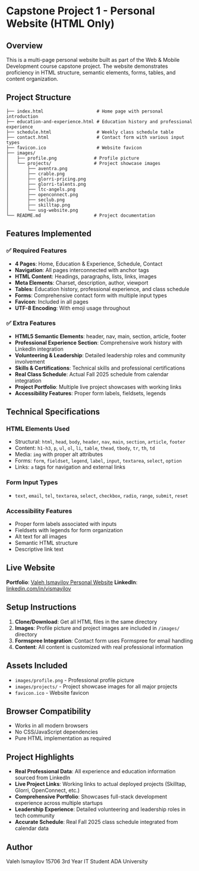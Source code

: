# Capstone Project 1 - Personal Website (HTML Only)

## Overview

This is a multi-page personal website built as part of the Web & Mobile Development course capstone project. The website demonstrates proficiency in HTML structure, semantic elements, forms, tables, and content organization.

## Project Structure

```
├── index.html                    # Home page with personal introduction
├── education-and-experience.html # Education history and professional experience
├── schedule.html                 # Weekly class schedule table
├── contact.html                  # Contact form with various input types
├── favicon.ico                   # Website favicon
├── images/
│   ├── profile.png              # Profile picture
│   └── projects/                # Project showcase images
│       ├── aventra.png
│       ├── crable.png
│       ├── glorri-pricing.png
│       ├── glorri-talents.png
│       ├── ltc-angels.png
│       ├── openconnect.png
│       ├── seclub.png
│       ├── skilltap.png
│       └── usg-website.png
└── README.md                    # Project documentation
```

## Features Implemented

### ✅ Required Features

- **4 Pages**: Home, Education & Experience, Schedule, Contact
- **Navigation**: All pages interconnected with anchor tags
- **HTML Content**: Headings, paragraphs, lists, links, images
- **Meta Elements**: Charset, description, author, viewport
- **Tables**: Education history, professional experience, and class schedule
- **Forms**: Comprehensive contact form with multiple input types
- **Favicon**: Included in all pages
- **UTF-8 Encoding**: With emoji usage throughout

### ✅ Extra Features

- **HTML5 Semantic Elements**: header, nav, main, section, article, footer
- **Professional Experience Section**: Comprehensive work history with LinkedIn integration
- **Volunteering & Leadership**: Detailed leadership roles and community involvement
- **Skills & Certifications**: Technical skills and professional certifications
- **Real Class Schedule**: Actual Fall 2025 schedule from calendar integration
- **Project Portfolio**: Multiple live project showcases with working links
- **Accessibility Features**: Proper form labels, fieldsets, legends

## Technical Specifications

### HTML Elements Used

- Structural: `html`, `head`, `body`, `header`, `nav`, `main`, `section`, `article`, `footer`
- Content: `h1-h3`, `p`, `ul`, `ol`, `li`, `table`, `thead`, `tbody`, `tr`, `th`, `td`
- Media: `img` with proper alt attributes
- Forms: `form`, `fieldset`, `legend`, `label`, `input`, `textarea`, `select`, `option`
- Links: `a` tags for navigation and external links

### Form Input Types

- `text`, `email`, `tel`, `textarea`, `select`, `checkbox`, `radio`, `range`, `submit`, `reset`

### Accessibility Features

- Proper form labels associated with inputs
- Fieldsets with legends for form organization
- Alt text for all images
- Semantic HTML structure
- Descriptive link text

## Live Website

**Portfolio**: [Valeh Ismayilov Personal Website](https://www.valehismayilov.com)
**LinkedIn**: [linkedin.com/in/vismayilov](https://linkedin.com/in/vismayilov)

## Setup Instructions

1. **Clone/Download**: Get all HTML files in the same directory
2. **Images**: Profile picture and project images are included in `/images/` directory
3. **Formspree Integration**: Contact form uses Formspree for email handling
4. **Content**: All content is customized with real professional information

## Assets Included

- `images/profile.png` - Professional profile picture
- `images/projects/` - Project showcase images for all major projects
- `favicon.ico` - Website favicon

## Browser Compatibility

- Works in all modern browsers
- No CSS/JavaScript dependencies
- Pure HTML implementation as required

## Project Highlights

- **Real Professional Data**: All experience and education information sourced from LinkedIn
- **Live Project Links**: Working links to actual deployed projects (Skilltap, Glorri, OpenConnect, etc.)
- **Comprehensive Portfolio**: Showcases full-stack development experience across multiple startups
- **Leadership Experience**: Detailed volunteering and leadership roles in tech community
- **Accurate Schedule**: Real Fall 2025 class schedule integrated from calendar data

## Author

Valeh Ismayilov 15706
3rd Year IT Student
ADA University